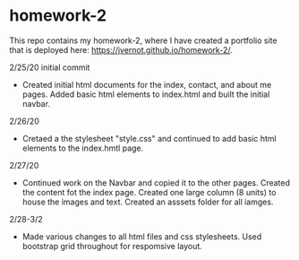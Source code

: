 # homework-2
This repo contains my homework-2, where I have created a portfolio site that is deployed here: https://jvernot.github.io/homework-2/.

2/25/20 initial commit
- Created initial html documents for the index, contact, and about me pages. Added basic html elements to index.html and built the initial navbar. 

2/26/20
- Cretaed a the stylesheet "style.css" and continued to add basic html elements to the index.hmtl page.

2/27/20
- Continued work on the Navbar and copied it to the other pages. Created the content fot the index page. Created one large column (8 units) to house the images and text. Created an asssets folder for all iamges. 

2/28-3/2
- Made various changes to all html files and css stylesheets. Used bootstrap grid throughout for respomsive layout. 


